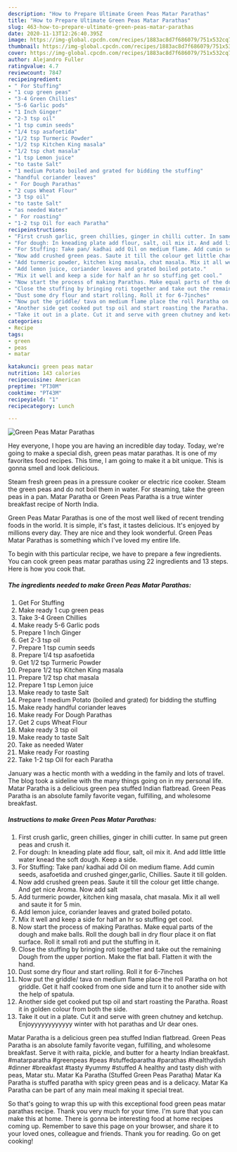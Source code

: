 ```yaml
---
description: "How to Prepare Ultimate Green Peas Matar Parathas"
title: "How to Prepare Ultimate Green Peas Matar Parathas"
slug: 463-how-to-prepare-ultimate-green-peas-matar-parathas
date: 2020-11-13T12:26:40.395Z
image: https://img-global.cpcdn.com/recipes/1883ac8d7f686079/751x532cq70/green-peas-matar-parathas-recipe-main-photo.jpg
thumbnail: https://img-global.cpcdn.com/recipes/1883ac8d7f686079/751x532cq70/green-peas-matar-parathas-recipe-main-photo.jpg
cover: https://img-global.cpcdn.com/recipes/1883ac8d7f686079/751x532cq70/green-peas-matar-parathas-recipe-main-photo.jpg
author: Alejandro Fuller
ratingvalue: 4.7
reviewcount: 7847
recipeingredient:
- " For Stuffing"
- "1 cup green peas"
- "3-4 Green Chillies"
- "5-6 Garlic pods"
- "1 Inch Ginger"
- "2-3 tsp oil"
- "1 tsp cumin seeds"
- "1/4 tsp asafoetida"
- "1/2 tsp Turmeric Powder"
- "1/2 tsp Kitchen King masala"
- "1/2 tsp chat masala"
- "1 tsp Lemon juice"
- "to taste Salt"
- "1 medium Potato boiled and grated for bidding the stuffing"
- "handful coriander leaves"
- " For Dough Parathas"
- "2 cups Wheat Flour"
- "3 tsp oil"
- "to taste Salt"
- "as needed Water"
- " For roasting"
- "1-2 tsp Oil for each Paratha"
recipeinstructions:
- "First crush garlic, green chillies, ginger in chilli cutter. In same put green peas and crush it."
- "For dough: In kneading plate add flour, salt, oil mix it. And add little little water knead the soft dough. Keep a side."
- "For Stuffing: Take pan/ kadhai add Oil on medium flame. Add cumin seeds, asafoetida and crushed ginger,garlic, Chillies. Saute it till golden."
- "Now add crushed green peas. Saute it till the colour get little change. And get nice Aroma. Now add salt"
- "Add turmeric powder, kitchen king masala, chat masala. Mix it all well and saute it for 5 min."
- "Add lemon juice, coriander leaves and grated boiled potato."
- "Mix it well and keep a side for half an hr so stuffing get cool."
- "Now start the process of making Parathas. Make equal parts of the dough and make balls. Roll the dough ball in dry flour place it on flat surface. Roll it small roti and put the stuffing in it."
- "Close the stuffing by bringing roti together and take out the remaining Dough from the upper portion. Make the flat ball. Flatten it with the hand."
- "Dust some dry flour and start rolling. Roll it for 6-7inches"
- "Now put the griddle/ tava on medium flame place the roll Paratha on hot griddle. Get it half cooked from one side and turn it to another side with the help of spatula."
- "Another side get cooked put tsp oil and start roasting the Paratha. Roast it in golden colour from both the side."
- "Take it out in a plate. Cut it and serve with green chutney and ketchup. Enjoyyyyyyyyyyyy winter with hot parathas and Ur dear ones."
categories:
- Recipe
tags:
- green
- peas
- matar

katakunci: green peas matar 
nutrition: 143 calories
recipecuisine: American
preptime: "PT30M"
cooktime: "PT43M"
recipeyield: "1"
recipecategory: Lunch

---
```



![Green Peas Matar Parathas](https://img-global.cpcdn.com/recipes/1883ac8d7f686079/751x532cq70/green-peas-matar-parathas-recipe-main-photo.jpg)

Hey everyone, I hope you are having an incredible day today. Today, we're going to make a special dish, green peas matar parathas. It is one of my favorites food recipes. This time, I am going to make it a bit unique. This is gonna smell and look delicious.

Steam fresh green peas in a pressure cooker or electric rice cooker. Steam the green peas and do not boil them in water. For steaming, take the green peas in a pan. Matar Paratha or Green Peas Paratha is a true winter breakfast recipe of North India.

Green Peas Matar Parathas is one of the most well liked of recent trending foods in the world. It is simple, it's fast, it tastes delicious. It's enjoyed by millions every day. They are nice and they look wonderful. Green Peas Matar Parathas is something which I've loved my entire life.


To begin with this particular recipe, we have to prepare a few ingredients. You can cook green peas matar parathas using 22 ingredients and 13 steps. Here is how you cook that.

<!--inarticleads1-->

##### The ingredients needed to make Green Peas Matar Parathas:

1. Get  For Stuffing
1. Make ready 1 cup green peas
1. Take 3-4 Green Chillies
1. Make ready 5-6 Garlic pods
1. Prepare 1 Inch Ginger
1. Get 2-3 tsp oil
1. Prepare 1 tsp cumin seeds
1. Prepare 1/4 tsp asafoetida
1. Get 1/2 tsp Turmeric Powder
1. Prepare 1/2 tsp Kitchen King masala
1. Prepare 1/2 tsp chat masala
1. Prepare 1 tsp Lemon juice
1. Make ready to taste Salt
1. Prepare 1 medium Potato (boiled and grated) for bidding the stuffing
1. Make ready handful coriander leaves
1. Make ready  For Dough Parathas
1. Get 2 cups Wheat Flour
1. Make ready 3 tsp oil
1. Make ready to taste Salt
1. Take as needed Water
1. Make ready  For roasting
1. Take 1-2 tsp Oil for each Paratha


January was a hectic month with a wedding in the family and lots of travel. The blog took a sideline with the many things going on in my personal life. Matar Paratha is a delicious green pea stuffed Indian flatbread. Green Peas Paratha is an absolute family favorite vegan, fulfilling, and wholesome breakfast. 

<!--inarticleads2-->

##### Instructions to make Green Peas Matar Parathas:

1. First crush garlic, green chillies, ginger in chilli cutter. In same put green peas and crush it.
1. For dough: In kneading plate add flour, salt, oil mix it. And add little little water knead the soft dough. Keep a side.
1. For Stuffing: Take pan/ kadhai add Oil on medium flame. Add cumin seeds, asafoetida and crushed ginger,garlic, Chillies. Saute it till golden.
1. Now add crushed green peas. Saute it till the colour get little change. And get nice Aroma. Now add salt
1. Add turmeric powder, kitchen king masala, chat masala. Mix it all well and saute it for 5 min.
1. Add lemon juice, coriander leaves and grated boiled potato.
1. Mix it well and keep a side for half an hr so stuffing get cool.
1. Now start the process of making Parathas. Make equal parts of the dough and make balls. Roll the dough ball in dry flour place it on flat surface. Roll it small roti and put the stuffing in it.
1. Close the stuffing by bringing roti together and take out the remaining Dough from the upper portion. Make the flat ball. Flatten it with the hand.
1. Dust some dry flour and start rolling. Roll it for 6-7inches
1. Now put the griddle/ tava on medium flame place the roll Paratha on hot griddle. Get it half cooked from one side and turn it to another side with the help of spatula.
1. Another side get cooked put tsp oil and start roasting the Paratha. Roast it in golden colour from both the side.
1. Take it out in a plate. Cut it and serve with green chutney and ketchup. Enjoyyyyyyyyyyyy winter with hot parathas and Ur dear ones.


Matar Paratha is a delicious green pea stuffed Indian flatbread. Green Peas Paratha is an absolute family favorite vegan, fulfilling, and wholesome breakfast. Serve it with raita, pickle, and butter for a hearty Indian breakfast. #matarparatha #greenpeas #peas #stuffedparatha #parathas #healthydish #dinner #breakfast #tasty #yummy #stuffed A healthy and tasty dish with peas, Matar stu. Matar Ka Paratha (Stuffed Green Peas Paratha) Matar Ka Paratha is stuffed paratha with spicy green peas and is a delicacy. Matar Ka Paratha can be part of any main meal making it special treat. 

So that's going to wrap this up with this exceptional food green peas matar parathas recipe. Thank you very much for your time. I'm sure that you can make this at home. There is gonna be interesting food at home recipes coming up. Remember to save this page on your browser, and share it to your loved ones, colleague and friends. Thank you for reading. Go on get cooking!
